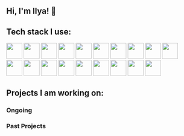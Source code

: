 ## Hi, I'm Ilya! 👋

## Tech stack I use:

<div>
  <img src="https://cdn.jsdelivr.net/gh/devicons/devicon@latest/icons/postgresql/postgresql-original.svg" width="42" />
  <img src="https://cdn.jsdelivr.net/gh/devicons/devicon@latest/icons/nodejs/nodejs-original.svg" width="42" />
  <img src="https://cdn.jsdelivr.net/gh/devicons/devicon@latest/icons/express/express-original.svg" width="42" />
  <img src="https://cdn.jsdelivr.net/gh/devicons/devicon@latest/icons/graphql/graphql-plain.svg" width="42" />
  <img src="https://cdn.jsdelivr.net/gh/devicons/devicon@latest/icons/mysql/mysql-original.svg" width="42" />
  <img src="https://cdn.jsdelivr.net/gh/devicons/devicon@latest/icons/typescript/typescript-original.svg" width="42" />
  <img src="https://cdn.jsdelivr.net/gh/devicons/devicon@latest/icons/nextjs/nextjs-original.svg" width="42" />
  <img src="https://cdn.jsdelivr.net/gh/devicons/devicon@latest/icons/javascript/javascript-original.svg" width="42" />
  <img src="https://cdn.jsdelivr.net/gh/devicons/devicon@latest/icons/supabase/supabase-original.svg" width="42" />
  <img src="https://cdn.jsdelivr.net/gh/devicons/devicon@latest/icons/react/react-original.svg" width="42" />
</div>
<div>
  <img src="https://cdn.jsdelivr.net/gh/devicons/devicon@latest/icons/redux/redux-original.svg" width="42" />
  <img src="https://cdn.jsdelivr.net/gh/devicons/devicon@latest/icons/python/python-original.svg" width="42" />
  <img src="https://cdn.jsdelivr.net/gh/devicons/devicon@latest/icons/jquery/jquery-original.svg" width="42" />
  <img src="https://cdn.jsdelivr.net/gh/devicons/devicon@latest/icons/angular/angular-original.svg" width="42" />
  <img src="https://cdn.jsdelivr.net/gh/devicons/devicon@latest/icons/tailwindcss/tailwindcss-original.svg" width="42" />
  <img src="https://cdn.jsdelivr.net/gh/devicons/devicon@latest/icons/jest/jest-plain.svg" width="42" />
  <img src="https://cdn.jsdelivr.net/gh/devicons/devicon@latest/icons/vitest/vitest-original.svg" width="42" />
  <img src="https://cdn.jsdelivr.net/gh/devicons/devicon@latest/icons/mongodb/mongodb-original.svg" width="42" />
  <img src="https://cdn.jsdelivr.net/gh/devicons/devicon@latest/icons/git/git-original.svg" width="42" />
</div>

## Projects I am working on:

### Ongoing

### Past Projects
